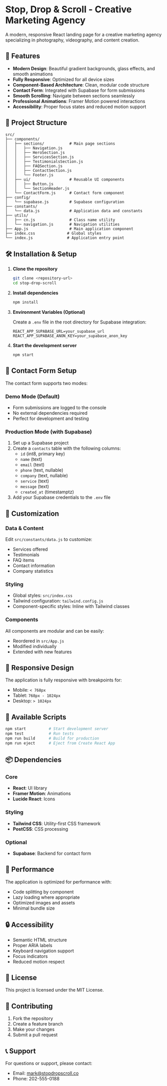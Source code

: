 # Stop, Drop & Scroll - Creative Marketing Agency

A modern, responsive React landing page for a creative marketing agency specializing in photography, videography, and content creation.

## 🚀 Features

- **Modern Design**: Beautiful gradient backgrounds, glass effects, and smooth animations
- **Fully Responsive**: Optimized for all device sizes
- **Component-Based Architecture**: Clean, modular code structure
- **Contact Form**: Integrated with Supabase for form submissions
- **Smooth Scrolling**: Navigate between sections seamlessly
- **Professional Animations**: Framer Motion powered interactions
- **Accessibility**: Proper focus states and reduced motion support

## 📁 Project Structure

```
src/
├── components/
│   ├── sections/           # Main page sections
│   │   ├── Navigation.js
│   │   ├── HeroSection.js
│   │   ├── ServicesSection.js
│   │   ├── TestimonialsSection.js
│   │   ├── FAQSection.js
│   │   ├── ContactSection.js
│   │   └── Footer.js
│   ├── ui/                 # Reusable UI components
│   │   ├── Button.js
│   │   └── SectionHeader.js
│   └── ContactForm.js      # Contact form component
├── config/
│   └── supabase.js         # Supabase configuration
├── constants/
│   └── data.js             # Application data and constants
├── utils/
│   ├── cn.js               # Class name utility
│   └── navigation.js       # Navigation utilities
├── App.js                  # Main application component
├── index.css              # Global styles
└── index.js               # Application entry point
```

## 🛠️ Installation & Setup

1. **Clone the repository**
   ```bash
   git clone <repository-url>
   cd stop-drop-scroll
   ```

2. **Install dependencies**
   ```bash
   npm install
   ```

3. **Environment Variables (Optional)**
   
   Create a `.env` file in the root directory for Supabase integration:
   ```env
   REACT_APP_SUPABASE_URL=your_supabase_url
   REACT_APP_SUPABASE_ANON_KEY=your_supabase_anon_key
   ```

4. **Start the development server**
   ```bash
   npm start
   ```

## 📧 Contact Form Setup

The contact form supports two modes:

### Demo Mode (Default)
- Form submissions are logged to the console
- No external dependencies required
- Perfect for development and testing

### Production Mode (with Supabase)
1. Set up a Supabase project
2. Create a `contacts` table with the following columns:
   - `id` (int8, primary key)
   - `name` (text)
   - `email` (text)
   - `phone` (text, nullable)
   - `company` (text, nullable)
   - `service` (text)
   - `message` (text)
   - `created_at` (timestamptz)
3. Add your Supabase credentials to the `.env` file

## 🎨 Customization

### Data & Content
Edit `src/constants/data.js` to customize:
- Services offered
- Testimonials
- FAQ items
- Contact information
- Company statistics

### Styling
- Global styles: `src/index.css`
- Tailwind configuration: `tailwind.config.js`
- Component-specific styles: Inline with Tailwind classes

### Components
All components are modular and can be easily:
- Reordered in `src/App.js`
- Modified individually
- Extended with new features

## 📱 Responsive Design

The application is fully responsive with breakpoints for:
- Mobile: `< 768px`
- Tablet: `768px - 1024px`
- Desktop: `> 1024px`

## 🔧 Available Scripts

```bash
npm start          # Start development server
npm test           # Run tests
npm run build      # Build for production
npm run eject      # Eject from Create React App
```

## 📦 Dependencies

### Core
- **React**: UI library
- **Framer Motion**: Animations
- **Lucide React**: Icons

### Styling
- **Tailwind CSS**: Utility-first CSS framework
- **PostCSS**: CSS processing

### Optional
- **Supabase**: Backend for contact form

## 🎯 Performance

The application is optimized for performance with:
- Code splitting by component
- Lazy loading where appropriate
- Optimized images and assets
- Minimal bundle size

## 🔒 Accessibility

- Semantic HTML structure
- Proper ARIA labels
- Keyboard navigation support
- Focus indicators
- Reduced motion respect

## 📄 License

This project is licensed under the MIT License.

## 🤝 Contributing

1. Fork the repository
2. Create a feature branch
3. Make your changes
4. Submit a pull request

## 📞 Support

For questions or support, please contact:
- Email: mark@stopdropscroll.co
- Phone: 202-555-0188
